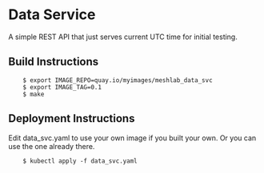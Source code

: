 # Data Service

A simple REST API that just serves current UTC time for initial testing.

## Build Instructions

```
    $ export IMAGE_REPO=quay.io/myimages/meshlab_data_svc
    $ export IMAGE_TAG=0.1
    $ make
```

## Deployment Instructions

Edit data_svc.yaml to use your own image if you built your own.  Or you can use the one already there.

```
    $ kubectl apply -f data_svc.yaml
```

